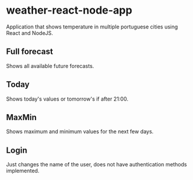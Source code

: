 # weather-react-node-app
Application that shows temperature in multiple portuguese cities using React and NodeJS.

## Full forecast
Shows all available future forecasts.

## Today
Shows today's values or tomorrow's if after 21:00.

## MaxMin
Shows maximum and minimum values for the next few days.

## Login
Just changes the name of the user, does not have authentication methods implemented.
